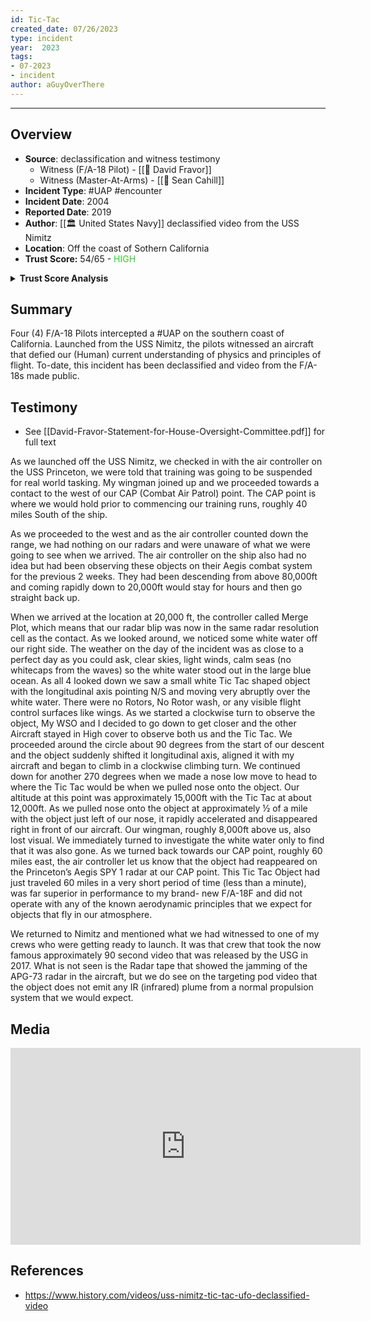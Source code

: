 ```yaml
---
id: Tic-Tac
created_date: 07/26/2023
type: incident
year:  2023
tags:
- 07-2023
- incident
author: aGuyOverThere
---
```


----

## Overview

- **Source**: declassification and witness testimony
	- Witness (F/A-18 Pilot) - [[👤 David Fravor]]
	- Witness (Master-At-Arms) - [[👤 Sean Cahill]]
- **Incident Type**: #UAP #encounter 
- **Incident Date**: 2004
- **Reported Date**: 2019
- **Author**: [[🏛️ United States Navy]] declassified video from the USS Nimitz
- **Location**: Off the coast of Sothern California
- **Trust Score:** 54/65 - <span style="color: limegreen;">HIGH</span>

<details>
<summary><b>Trust Score Analysis</b></summary>
<IMG src="https://publish-01.obsidian.md/access/1c31a6f93f82a49b0a9eb31193d6cdec/_images/tic_tac_trust_score.png" alt="Trust Score"/>
</details>

## Summary

Four (4) F/A-18 Pilots intercepted a #UAP on the southern coast of California. Launched from the USS Nimitz, the pilots witnessed an aircraft that defied our (Human) current understanding of physics and principles of flight. To-date, this incident has been declassified and video from the F/A-18s made public.

## Testimony

- See [[David-Fravor-Statement-for-House-Oversight-Committee.pdf]] for full text

As we launched off the USS Nimitz, we checked in with the air controller on the USS Princeton,
we were told that training was going to be suspended for real world tasking. My wingman
joined up and we proceeded towards a contact to the west of our CAP (Combat Air Patrol)
point. The CAP point is where we would hold prior to commencing our training runs, roughly
40 miles South of the ship.

As we proceeded to the west and as the air controller counted down the range, we had nothing
on our radars and were unaware of what we were going to see when we arrived. The air
controller on the ship also had no idea but had been observing these objects on their Aegis
combat system for the previous 2 weeks. They had been descending from above 80,000ft and
coming rapidly down to 20,000ft would stay for hours and then go straight back up.

When we arrived at the location at 20,000 ft, the controller called Merge Plot, which means
that our radar blip was now in the same radar resolution cell as the contact. As we looked
around, we noticed some white water off our right side. The weather on the day of the
incident was as close to a perfect day as you could ask, clear skies, light winds, calm seas (no
whitecaps from the waves) so the white water stood out in the large blue ocean. As all 4
looked down we saw a small white Tic Tac shaped object with the longitudinal axis pointing N/S
and moving very abruptly over the white water. There were no Rotors, No Rotor wash, or any
visible flight control surfaces like wings. As we started a clockwise turn to observe the object,
My WSO and I decided to go down to get closer and the other Aircraft stayed in High cover to
observe both us and the Tic Tac. We proceeded around the circle about 90 degrees from the
start of our descent and the object suddenly shifted it longitudinal axis, aligned it with my
aircraft and began to climb in a clockwise climbing turn. We continued down for another 270
degrees when we made a nose low move to head to where the Tic Tac would be when we
pulled nose onto the object. Our altitude at this point was approximately 15,000ft with the Tic
Tac at about 12,000ft. As we pulled nose onto the object at approximately ½ of a mile with the
object just left of our nose, it rapidly accelerated and disappeared right in front of our aircraft.
Our wingman, roughly 8,000ft above us, also lost visual. We immediately turned to investigate
the white water only to find that it was also gone. As we turned back towards our CAP point,
roughly 60 miles east, the air controller let us know that the object had reappeared on the
Princeton’s Aegis SPY 1 radar at our CAP point. This Tic Tac Object had just traveled 60 miles in
a very short period of time (less than a minute), was far superior in performance to my brand-
new F/A-18F and did not operate with any of the known aerodynamic principles that we expect
for objects that fly in our atmosphere.

We returned to Nimitz and mentioned what we had witnessed to one of my crews who were
getting ready to launch. It was that crew that took the now famous approximately 90 second
video that was released by the USG in 2017. What is not seen is the Radar tape that showed
the jamming of the APG-73 radar in the aircraft, but we do see on the targeting pod video that
the object does not emit any IR (infrared) plume from a normal propulsion system that we
would expect. 

## Media

<iframe width="560" height="315" src="https://www.youtube.com/embed/zlrz84nEXtk" title="YouTube video player" frameborder="0" allow="accelerometer; autoplay; clipboard-write; encrypted-media; gyroscope; picture-in-picture; web-share" allowfullscreen></iframe>

## References

- https://www.history.com/videos/uss-nimitz-tic-tac-ufo-declassified-video
